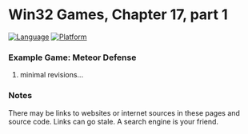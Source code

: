 # Win32 Games, Chapter 17, part 1
[![Language](https://img.shields.io/badge/Language%20-C++-blue.svg)](https://github.com/GeorgePimpleton/Win32-games/)
[![Platform](https://img.shields.io/badge/Platform%20-Win32-blue.svg)](https://github.com/GeorgePimpleton/Win32-games/)
### Example Game: Meteor Defense

1. minimal revisions...

### Notes
There may be links to websites or internet sources in these pages and source code. Links can go stale. A search engine is your friend.
